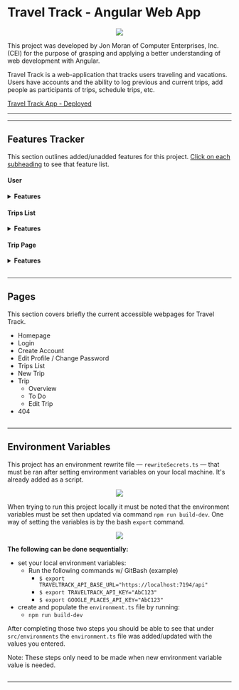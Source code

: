 # **Travel Track** - Angular Web App 

<p align="center">
  <img src="https://i.ibb.co/nrnCpDM/travel-track-readme-img.jpg" />
</p>


This project was developed by Jon Moran of Computer Enterprises, Inc. (CEI) for the purpose of grasping and applying a better understanding of web development with Angular.

Travel Track is a web-application that tracks users traveling and vacations. Users have accounts and the ability to log previous and current trips, add people as participants of trips, schedule trips, etc. 

[Travel Track App - Deployed](https://bootcamp-traveltrack.azurewebsites.net/)

---
---
## Features Tracker

This section outlines added/unadded features for this project. <u>Click on each subheading</u> to see that feature list.
&#013; 
&#013; 
#### User 

<details>
<summary><b>Features</b></summary>
<ul style="list-style:none">
<li>✔️ Login + Logout</li>
<li>✔️ Create Account</li>
    <p style="margin-left:50px">      ✔️ first + last name, username, password</p>
    <p style="margin-left:50px">      ✔️ async vaildation for already existing usernames</p>
    <p style="margin-left:50px">      ❌ more user info</p>
<li>❌  Forgot Password<li>
    <p style="margin-left:50px">      ❌ sends email w/ link to change password</p>
<li>✔️ Edit Profile</li>
    <p style="margin-left:50px">      ✔️ update name + user info</p>
<li>❌  Custom Profile Picture</li>
<li>❌  Switch to Azure AD</li>
</ul>
</details>

#### Trips List 

<details>
<summary><b>Features</b></summary>
<ul style="list-style:none">
<li>✔️ Trips List </li>
    <p style="margin-left:50px">      ✔️ upcoming vs previous + collapsible</p>
<li>✔️ Sort Trips </li>
    <p style="margin-left:50px">      ✔️ sort by: earliest, latest, alphabetic</p>
<li>✔️ Trip Thumbnails </li>
    <p style="margin-left:50px">      ✔️ provides brief details (dates & destinations) on hover</p>
    <p style="margin-left:50px">      ✔️ "Create New Trip" Thumbnail</p>
<li>✔️ Trip Thumbnail Photos Generated by Google Places API</li>
<li>❌ Search </li>
    <p style="margin-left:50px">      ❌ search by: title & destinations</p>
<li>✔️ Add Trip</li>
    <p style="margin-left:50px">      ✔️ live title change</p>
    <p style="margin-left:50px">      ✔️ Google Autocomplete for destinations</p>
    <p style="margin-left:50px">      ✔️ async validation for valid member usernames</p>
</ul>
</details>

#### Trip Page 

<details>
<summary><b>Features</b></summary>
<ul style="list-style:none">
<li>✔️ Trip Sidebar --- left-side panel</li>
    <p style="margin-left:50px">      ✔️ Overview</p>
    <p style="margin-left:50px">      ✔️ To Do</p>
    <p style="margin-left:50px">      ❌ Itinerary</p>
    <p style="margin-left:50px">      ❌ Photos</p>
    <p style="margin-left:50px">      ✔️ Edit Trip</p>
<li>❌   Trip List Scroll --- right-side panel</li>
<li>✔️ Trip Overview</li>
    <p style="margin-left:50px">      ✔️ dates, description, members, destinations, to-do</p>
<li>✔️ Trip To Do</li>
    <p style="margin-left:50px">      ✔️ create, remove, edit to-do tasks & mark as complete</p>
<li>❌  Trip Itinerary</li>
    <p style="margin-left:50px">      ❌ add/remove/edit events for day by day basis</p>
    <p style="margin-left:50px">      ❌ Google autocomplete for addresses/places</p>
<li>❌ Trip Photos</li>
    <p style="margin-left:50px">      ❌ add multiple photo files and upload them</p>
    <p style="margin-left:50px">      ❌ display Photos List</p>
    <p style="margin-left:50px">      ❌ drag + Drop</p>
<li>✔️ Edit Trip</li>
    <p style="margin-left:50px">      ✔️ successfully edit or delete a trip</p>
</ul>
</details>

&#013; 
&#013; 
&#013; 
---
---
## Pages

This section covers briefly the current accessible webpages for Travel Track.
&#013; 
&#013; 

- Homepage
- Login
- Create Account
- Edit Profile / Change Password
- Trips List
- New Trip
- Trip
    - Overview
    - To Do
    - Edit Trip
- 404

&#013; 
&#013; 
&#013; 
---
---
## Environment Variables


This project has an environment rewrite file — `rewriteSecrets.ts` — that must be ran after setting environment variables on your local machine. It's already added as a script.

<p align="center">
  <img src="https://i.ibb.co/G7cDpvK/package-json.jpg" />
</p>

When trying to run this project locally it must be noted that the environment variables must be set then updated via command `npm run build-dev`. One way of setting the variables is by the bash `export` command.

<p align="center">
  <img src="https://i.ibb.co/J77PJsV/rewrite-env-file.jpg" />
</p>

**The following can be done sequentially:** 
- set your local environment variables:
    - Run the following commands w/ GitBash (example)
        - `$ export TRAVELTRACK_API_BASE_URL="https://localhost:7194/api"`
        - `$ export TRAVELTRACK_API_KEY="AbC123"`
        - `$ export GOOGLE_PLACES_API_KEY="AbC123"`
- create and populate the `environment.ts` file by running:
    - `npm run build-dev`
   
After completing those two steps you should be able to see that under `src/environments` the `environment.ts` file was added/updated with the values you entered.
    
Note: These steps only need to be made when new environment variable value is needed.

&#013; 
&#013; 
&#013; 
---
---
